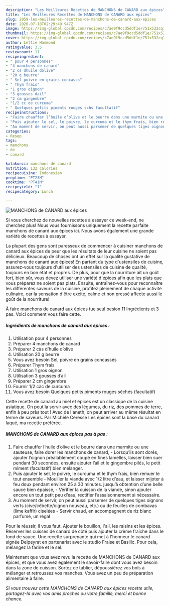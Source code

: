 ```yaml
---
description: "Les Meilleures Recettes de MANCHONS de CANARD aux épices"
title: "Les Meilleures Recettes de MANCHONS de CANARD aux épices"
slug: 2059-les-meilleures-recettes-de-manchons-de-canard-aux-epices
date: 2020-07-18T02:29:40.947Z
image: https://img-global.cpcdn.com/recipes/c7ae9f9ccd5ddf1e/751x532cq70/manchons-de-canard-aux-epices-photo-principale-de-la-recette.jpg
thumbnail: https://img-global.cpcdn.com/recipes/c7ae9f9ccd5ddf1e/751x532cq70/manchons-de-canard-aux-epices-photo-principale-de-la-recette.jpg
cover: https://img-global.cpcdn.com/recipes/c7ae9f9ccd5ddf1e/751x532cq70/manchons-de-canard-aux-epices-photo-principale-de-la-recette.jpg
author: Lettie Hammond
ratingvalue: 3.5
reviewcount: 11
recipeingredient:
- " pour 4 personnes"
- "4 manchons de canard"
- "2 cs dhuile dolive"
- "20 g beurre"
- " Sel poivre en grains concasss"
- " Thym frais"
- "1 gros oignon"
- "3 gousses dail"
- "2 cm gingembre"
- "1/2 cc de curcuma"
- " Quelques petits piments rouges schs facultatif"
recipeinstructions:
- "Faire chauffer l’huile d’olive et le beurre dans une marmite ou une sauteuse, faire dorer les manchons de canard,  Lorsqu’ils sont dorés, ajouter l’oignon préalablement coupé en fines lamelles, laisser bien suer pendant 30 secondes, ensuite ajouter l’ail et le gingembre pilés, le petit miment (facultatif) bien mélanger."
- "Puis ajouter le sel, le poivre, le curcuma et le thym frais, bien remuer le tout ensemble  Mouiller la viande avec 1/2 litre d’eau, et laisser mijoter à feu doux pendant environ 25 à 30 minutes. jusqu’à obtention d’une belle sauce bien épaisse,  Vérifier la cuisson de la viande, sinon ajouter encore un tout petit peu d’eau, rectifier l’assaisonnement si nécessaire."
- "Au moment de servir, on peut aussi parsemer de quelques tiges oignons verts (cive/cébette/oignon nouveau, etc.) ou de feuilles de combavas (lime kaffir) ciselées Servir chaud, en accompagnent de riz blanc parfumé, un régal"
categories:
- Resep
tags:
- manchons
- de
- canard

katakunci: manchons de canard 
nutrition: 132 calories
recipecuisine: Indonesian
preptime: "PT23M"
cooktime: "PT41M"
recipeyield: "1"
recipecategory: Lunch

---
```



![MANCHONS de CANARD aux épices](https://img-global.cpcdn.com/recipes/c7ae9f9ccd5ddf1e/751x532cq70/manchons-de-canard-aux-epices-photo-principale-de-la-recette.jpg)

Si vous cherchez de nouvelles recettes à essayer ce week-end, ne cherchez plus! Nous vous fournissons uniquement la recette parfaite manchons de canard aux épices ici. Nous avons également une grande variété de recettes à essayer.

La plupart des gens sont paresseux de commencer à cuisiner manchons de canard aux épices de peur que les résultats de leur cuisine ne soient pas délicieux. Beaucoup de choses ont un effet sur la qualité gustative de manchons de canard aux épices! En partant du type d'ustensiles de cuisine, assurez-vous toujours d'utiliser des ustensiles de cuisine de qualité, toujours en bon état et propres. De plus, pour que la nourriture ait un goût fort, bien sûr, vous devez utiliser une variété d'épices afin que les plats que vous préparez ne soient pas plats. Ensuite, entraînez-vous pour reconnaître les différentes saveurs de la cuisine, profitez pleinement de chaque activité culinaire, car la sensation d'être excité, calme et non pressé affecte aussi le goût de la nourriture!

<!--inarticleads1-->

À faire manchons de canard aux épices tue seul besion 11 Ingrédients et 3 pas. Voici comment vous faire cette.

##### Ingrédients de manchons de canard aux épices :

1. Utilisation  pour 4 personnes
1. Préparer 4 manchons de canard
1. Préparer 2 càs d’huile d’olive
1. Utilisation 20 g beurre
1. Vous avez besoin  Sel, poivre en grains concassés
1. Préparer  Thym frais
1. Utilisation 1 gros oignon
1. Utilisation 3 gousses d’ail
1. Préparer 2 cm gingembre
1. Fournir 1/2 càc de curcuma
1. Vous avez besoin  Quelques petits piments rouges séchés (facultatif)


Cette recette de canard au miel et épices est un classique de la cuisine asiatique. On peut la servir avec des légumes, du riz, des pommes de terre, enfin à peu près tout ! Avec de l&#39;aneth, on peut arriver au même résultat en terme de saveurs. Par Michèle Ceresse Les épices sont la base du canard laqué, ma recette préférée. 

<!--inarticleads2-->

##### MANCHONS de CANARD aux épices pas à pas :

1. Faire chauffer l’huile d’olive et le beurre dans une marmite ou une sauteuse, faire dorer les manchons de canard,  - Lorsqu’ils sont dorés, ajouter l’oignon préalablement coupé en fines lamelles, laisser bien suer pendant 30 secondes, ensuite ajouter l’ail et le gingembre pilés, le petit miment (facultatif) bien mélanger.
1. Puis ajouter le sel, le poivre, le curcuma et le thym frais, bien remuer le tout ensemble  - Mouiller la viande avec 1/2 litre d’eau, et laisser mijoter à feu doux pendant environ 25 à 30 minutes. jusqu’à obtention d’une belle sauce bien épaisse,  - Vérifier la cuisson de la viande, sinon ajouter encore un tout petit peu d’eau, rectifier l’assaisonnement si nécessaire.
1. Au moment de servir, on peut aussi parsemer de quelques tiges oignons verts (cive/cébette/oignon nouveau, etc.) ou de feuilles de combavas (lime kaffir) ciselées - Servir chaud, en accompagnent de riz blanc parfumé, un régal


Pour le réussir, il vous faut. Ajouter le bouillon, l&#39;ail, les raisins et les épices. Réserver les cuisses de canard de côté puis ajouter la crème fraîche dans le fond de sauce. Une recette surprenante qui met à l&#39;honneur le canard signée Delpeyrat en partenariat avec le studio Fraise et Basilic. Pour cela, mélangez la farine et le sel. 

<!--inarticleads1-->

<p>
Maintenant que vous avez revu la recette de MANCHONS de CANARD aux épices, et que vous avez également le savoir-faire dont vous avez besoin dans la zone de cuisson. Sortez ce tablier, dépoussiérez vos bols à mélanger et retroussez vos manches. Vous avez un peu de préparation alimentaire à faire.
</p>

<p>
<i>Si vous trouvez cette MANCHONS de CANARD aux épices recette utile, partagez-la avec vos amis proches ou votre famille, merci et bonne chance.</i>
</p>

